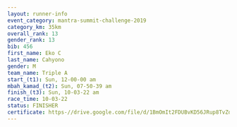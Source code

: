 ```yaml
---
layout: runner-info 
event_category: mantra-summit-challenge-2019 
category_km: 35km 
overall_rank: 13
gender_rank: 13
bib: 456
first_name: Eko C
last_name: Cahyono
gender: M
team_name: Triple A
start_(t1): Sun, 12-00-00 am
mbah_kamad_(t2): Sun, 07-50-39 am
finish_(t3): Sun, 10-03-22 am
race_time: 10-03-22
status: FINISHER
certificate: https-//drive.google.com/file/d/1BmOmIt2FDUBvKD56JRup8TvZdnFfE-4e/view?usp=sharing
---
```

